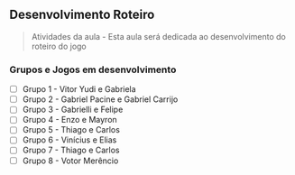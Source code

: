 ## Desenvolvimento Roteiro

> Atividades da aula - Esta aula será dedicada ao desenvolvimento do roteiro do jogo


### Grupos e Jogos em desenvolvimento
- [ ] Grupo 1 - Vitor Yudi e Gabriela
- [ ] Grupo 2 - Gabriel Pacine e Gabriel Carrijo
- [ ] Grupo 3 - Gabrielli e Felipe
- [ ] Grupo 4 - Enzo e Mayron
- [ ] Grupo 5 - Thiago e Carlos
- [ ] Grupo 6 - Vinícius e Elias
- [ ] Grupo 7 - Thiago e Carlos
- [ ] Grupo 8 - Votor Merêncio
